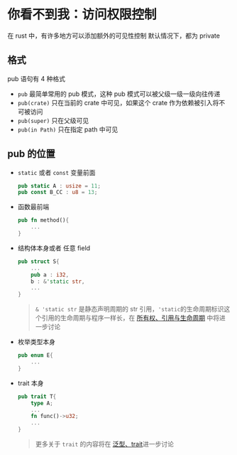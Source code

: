 # 你看不到我：访问权限控制

在 rust 中，有许多地方可以添加额外的可见性控制
默认情况下，都为 private

## 格式

pub 语句有 4 种格式

- `pub`
  最简单常用的 pub 模式，这种 pub 模式可以被父级一级一级向往传递
- `pub(crate)`
  只在当前的 crate 中可见，如果这个 crate 作为依赖被引入将不可被访问
- `pub(super)`
  只在父级可见
- `pub(in Path)`
  只在指定 path 中可见

## pub 的位置

- `static` 或者 `const` 变量前面

  ```rust
  pub static A : usize = 11;
  pub const B_CC : u8 = 13;
  ```

- 函数最前端

  ```rust
  pub fn method(){
      ...
  }
  ```

- 结构体本身或者 任意 field

  ```rust
  pub struct S{
      ...
      pub a : i32,
      b : &'static str,
      ...
  }
  ```

  > `& 'static str` 是静态声明周期的 str 引用，`'static`的生命周期标识这个引用的生命周期与程序一样长，在 [所有权、引用与生命周期]() 中将进一步讨论

- 枚举类型本身

  ```rust
  pub enum E{
      ...
  }
  ```

- trait 本身

  ```rust
  pub trait T{
      type A;
      ...
      fn func()->u32;
      ...
  }
  ```

  > 更多关于 `trait` 的内容将在 [泛型、trait]()进一步讨论
